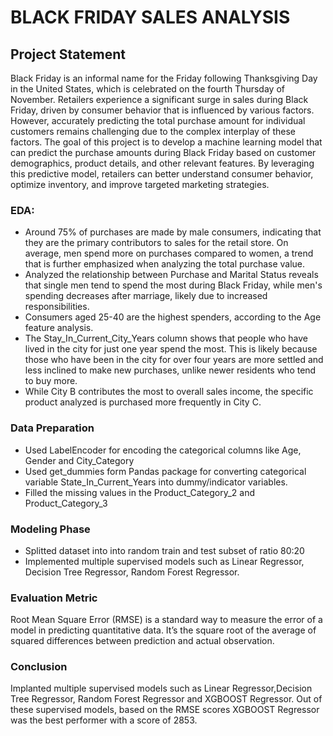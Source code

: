 # BLACK FRIDAY SALES ANALYSIS

## Project Statement
<p> Black Friday is an informal name for the Friday following Thanksgiving Day in the United States, which is celebrated on the fourth Thursday of November. Retailers experience a significant surge in sales during Black Friday, driven by consumer behavior that is influenced by various factors. However, accurately predicting the total purchase amount for individual customers remains challenging due to the complex interplay of these factors. The goal of this project is to develop a machine learning model that can predict the purchase amounts during Black Friday based on customer demographics, product details, and other relevant features. By leveraging this predictive model, retailers can better understand consumer behavior, optimize inventory, and improve targeted marketing strategies.</p>

###  EDA:
* Around 75% of purchases are made by male consumers, indicating that they are the primary contributors to sales for the retail store. On average, men spend more on purchases compared to women, a trend that is further emphasized when analyzing the total purchase value.
* Analyzed the relationship between Purchase and Marital Status reveals that single men tend to spend the most during Black Friday, while men's spending decreases after marriage, likely due to increased responsibilities.
* Consumers aged 25-40 are the highest spenders, according to the Age feature analysis.
* The Stay_In_Current_City_Years column shows that people who have lived in the city for just one year spend the most. This is likely because those who have been in the city for over four years are more settled and less inclined to make new purchases, unlike newer residents who tend to buy more.
* While City B contributes the most to overall sales income, the specific product analyzed is purchased more frequently in City C.

### Data Preparation
* Used LabelEncoder for encoding the categorical columns like Age, Gender and City_Category
* Used get_dummies form Pandas package for converting categorical variable State_In_Current_Years into dummy/indicator variables.
* Filled the missing values in the Product_Category_2 and Product_Category_3

### Modeling Phase
- Splitted dataset into into random train and test subset of ratio 80:20
- Implemented multiple supervised models such as Linear Regressor, Decision Tree Regressor, Random Forest Regressor.

### Evaluation Metric
Root Mean Square Error (RMSE) is a standard way to measure the error of a model in predicting quantitative data. It’s the square root of the average of squared differences between prediction and actual observation.

### Conclusion
Implanted multiple supervised models such as Linear Regressor,Decision Tree Regressor, Random Forest Regressor and XGBOOST Regressor. Out of these supervised models, based on the RMSE scores XGBOOST Regressor was the best performer with a score of 2853.
